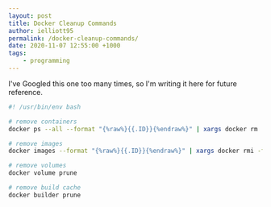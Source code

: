 ```yaml
---
layout: post
title: Docker Cleanup Commands
author: ielliott95
permalink: /docker-cleanup-commands/
date: 2020-11-07 12:55:00 +1000
tags:
    - programming
---
```


I've Googled this one too many times, so I'm writing it here for future reference.

```bash
#! /usr/bin/env bash

# remove containers
docker ps --all --format "{%raw%}{{.ID}}{%endraw%}" | xargs docker rm

# remove images
docker images --format "{%raw%}{{.ID}}{%endraw%}" | xargs docker rmi -f

# remove volumes
docker volume prune

# remove build cache
docker builder prune
```

